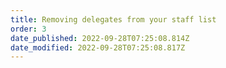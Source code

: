 ```yaml
---
title: Removing delegates from your staff list
order: 3
date_published: 2022-09-28T07:25:08.814Z
date_modified: 2022-09-28T07:25:08.817Z
---
```

